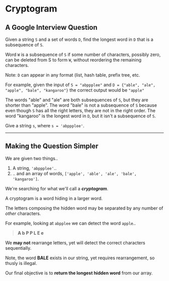 # Cryptogram

## A Google Interview Question

Given a string `S` and a set of words `D`, find the longest word in `D` that is a subsequence of `S`.

Word `W` is a subsequence of `S` if some number of characters, possibly zero, can be deleted from S to form `W`, without reordering the remaining characters.

Note: `D` can appear in any format (list, hash table, prefix tree, etc.

For example, given the input of `S = "abppplee"` and `D = {"able", "ale", "apple", "bale", "kangaroo"}` the correct output would be `"apple"`

The words "able" and "ale" are both subsequences of `S`, but they are shorter than "apple".
The word "bale" is not a subsequence of `S` because even though `S` has all the right letters, they are not in the right order.
The word "kangaroo" is the longest word in `D`, but it isn't a subsequence of `S`.

Give a string `s`, where `s = 'abppplee'`.

---

## Making the Question Simpler

We are given two things..

  1. A string, `'abppplee'`..
  1. .. and an array of words, `['apple', 'able', 'ale', 'bale', 'kangaroo']`.

We're searching for what we'll call a _**cryptogram**_.

A cryptogram is a word hiding in a larger word.

The letters composing the hidden word may be separated by any number of _other_ characters.

For example, looking at `abpplee` we can detect the word `apple`..

> **A b P P L E e**

We **may not** rearrange letters, yet will detect the correct characters sequentially.

Note, the word **BALE** exists in our string, yet requires rearrangement, so thusly is illegal.

Our final objective is to **return the longest hidden word** from our array.